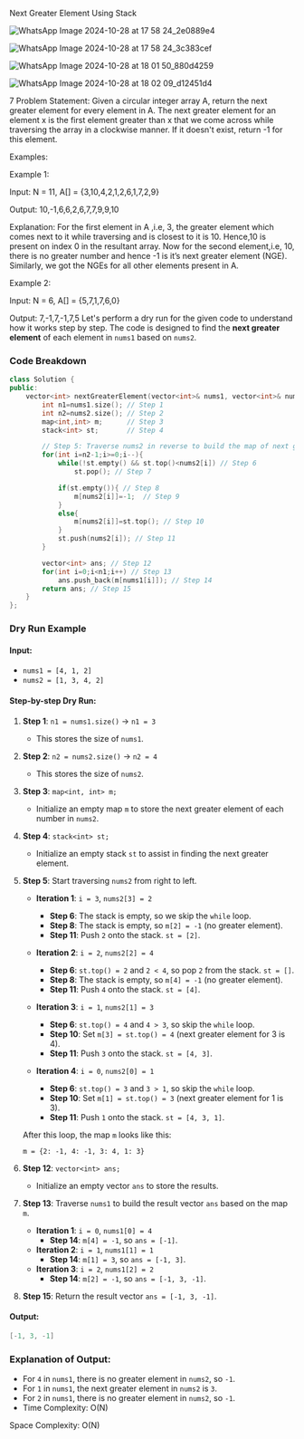 Next Greater Element Using Stack

![WhatsApp Image 2024-10-28 at 17 58 24_2e0889e4](https://github.com/user-attachments/assets/28f779ed-7ff9-4528-8cd9-209c7c4ee014)

![WhatsApp Image 2024-10-28 at 17 58 24_3c383cef](https://github.com/user-attachments/assets/df02992f-2af8-4504-8ec8-5a573b4fe5ed)


 
![WhatsApp Image 2024-10-28 at 18 01 50_880d4259](https://github.com/user-attachments/assets/521e8df8-9fc3-4207-8f24-d78c65218ef8)

![WhatsApp Image 2024-10-28 at 18 02 09_d12451d4](https://github.com/user-attachments/assets/799b0355-b09e-4a38-beba-d29d552a8415)


7
Problem Statement: Given a circular integer array A, return the next greater element for every element in A. The next greater element for an element x is the first element greater than x that we come across while traversing the array in a clockwise manner. If it doesn't exist, return -1 for this element.

Examples:

Example 1: 

Input: N = 11, A[] = {3,10,4,2,1,2,6,1,7,2,9}

Output: 10,-1,6,6,2,6,7,7,9,9,10

Explanation: For the first element in A ,i.e, 3, the greater element which comes next to it while traversing and is closest to it is 10. Hence,10 is present on index 0 in the resultant array. Now for the second element,i.e, 10, there is no greater number and hence -1 is it’s next greater element (NGE). Similarly, we got the NGEs for all other elements present in A.  


Example 2:

Input:  N = 6, A[] = {5,7,1,7,6,0}

Output: 7,-1,7,-1,7,5
Let's perform a dry run for the given code to understand how it works step by step. The code is designed to find the **next greater element** of each element in `nums1` based on `nums2`.

### Code Breakdown

```cpp
class Solution {
public:
    vector<int> nextGreaterElement(vector<int>& nums1, vector<int>& nums2) {
        int n1=nums1.size(); // Step 1
        int n2=nums2.size(); // Step 2
        map<int,int> m;      // Step 3
        stack<int> st;       // Step 4

        // Step 5: Traverse nums2 in reverse to build the map of next greater elements
        for(int i=n2-1;i>=0;i--){ 
            while(!st.empty() && st.top()<nums2[i]) // Step 6
                st.pop(); // Step 7

            if(st.empty()){ // Step 8
                m[nums2[i]]=-1;  // Step 9
            }
            else{
                m[nums2[i]]=st.top(); // Step 10
            }
            st.push(nums2[i]); // Step 11
        }

        vector<int> ans; // Step 12
        for(int i=0;i<n1;i++) // Step 13
            ans.push_back(m[nums1[i]]); // Step 14
        return ans; // Step 15
    }
};
```

### Dry Run Example

#### Input:
- `nums1 = [4, 1, 2]`
- `nums2 = [1, 3, 4, 2]`

#### Step-by-step Dry Run:

1. **Step 1**: `n1 = nums1.size()` -> `n1 = 3`
   - This stores the size of `nums1`.

2. **Step 2**: `n2 = nums2.size()` -> `n2 = 4`
   - This stores the size of `nums2`.

3. **Step 3**: `map<int, int> m;`
   - Initialize an empty map `m` to store the next greater element of each number in `nums2`.

4. **Step 4**: `stack<int> st;`
   - Initialize an empty stack `st` to assist in finding the next greater element.

5. **Step 5**: Start traversing `nums2` from right to left.
   - **Iteration 1**: `i = 3`, `nums2[3] = 2`
     - **Step 6**: The stack is empty, so we skip the `while` loop.
     - **Step 8**: The stack is empty, so `m[2] = -1` (no greater element).
     - **Step 11**: Push `2` onto the stack. `st = [2]`.

   - **Iteration 2**: `i = 2`, `nums2[2] = 4`
     - **Step 6**: `st.top() = 2` and `2 < 4`, so pop `2` from the stack. `st = []`.
     - **Step 8**: The stack is empty, so `m[4] = -1` (no greater element).
     - **Step 11**: Push `4` onto the stack. `st = [4]`.

   - **Iteration 3**: `i = 1`, `nums2[1] = 3`
     - **Step 6**: `st.top() = 4` and `4 > 3`, so skip the `while` loop.
     - **Step 10**: Set `m[3] = st.top() = 4` (next greater element for 3 is 4).
     - **Step 11**: Push `3` onto the stack. `st = [4, 3]`.

   - **Iteration 4**: `i = 0`, `nums2[0] = 1`
     - **Step 6**: `st.top() = 3` and `3 > 1`, so skip the `while` loop.
     - **Step 10**: Set `m[1] = st.top() = 3` (next greater element for 1 is 3).
     - **Step 11**: Push `1` onto the stack. `st = [4, 3, 1]`.

   After this loop, the map `m` looks like this:
   ```
   m = {2: -1, 4: -1, 3: 4, 1: 3}
   ```

6. **Step 12**: `vector<int> ans;`
   - Initialize an empty vector `ans` to store the results.

7. **Step 13**: Traverse `nums1` to build the result vector `ans` based on the map `m`.
   - **Iteration 1**: `i = 0`, `nums1[0] = 4`
     - **Step 14**: `m[4] = -1`, so `ans = [-1]`.
   - **Iteration 2**: `i = 1`, `nums1[1] = 1`
     - **Step 14**: `m[1] = 3`, so `ans = [-1, 3]`.
   - **Iteration 3**: `i = 2`, `nums1[2] = 2`
     - **Step 14**: `m[2] = -1`, so `ans = [-1, 3, -1]`.

8. **Step 15**: Return the result vector `ans = [-1, 3, -1]`.

#### Output:
```cpp
[-1, 3, -1]
```

### Explanation of Output:
- For `4` in `nums1`, there is no greater element in `nums2`, so `-1`.
- For `1` in `nums1`, the next greater element in `nums2` is `3`.
- For `2` in `nums1`, there is no greater element in `nums2`, so `-1`.
- Time Complexity: O(N)

Space Complexity: O(N)
